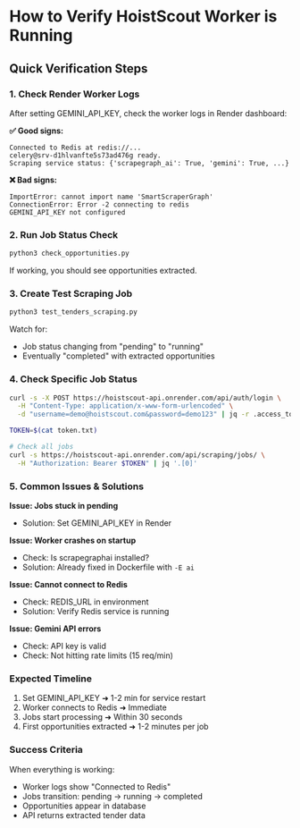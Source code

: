 # How to Verify HoistScout Worker is Running

## Quick Verification Steps

### 1. Check Render Worker Logs
After setting GEMINI_API_KEY, check the worker logs in Render dashboard:

**✅ Good signs:**
```
Connected to Redis at redis://...
celery@srv-d1hlvanfte5s73ad476g ready.
Scraping service status: {'scrapegraph_ai': True, 'gemini': True, ...}
```

**❌ Bad signs:**
```
ImportError: cannot import name 'SmartScraperGraph'
ConnectionError: Error -2 connecting to redis
GEMINI_API_KEY not configured
```

### 2. Run Job Status Check
```bash
python3 check_opportunities.py
```

If working, you should see opportunities extracted.

### 3. Create Test Scraping Job
```bash
python3 test_tenders_scraping.py
```

Watch for:
- Job status changing from "pending" to "running"
- Eventually "completed" with extracted opportunities

### 4. Check Specific Job Status
```bash
curl -s -X POST https://hoistscout-api.onrender.com/api/auth/login \
  -H "Content-Type: application/x-www-form-urlencoded" \
  -d "username=demo@hoistscout.com&password=demo123" | jq -r .access_token > token.txt

TOKEN=$(cat token.txt)

# Check all jobs
curl -s https://hoistscout-api.onrender.com/api/scraping/jobs/ \
  -H "Authorization: Bearer $TOKEN" | jq '.[0]'
```

### 5. Common Issues & Solutions

**Issue: Jobs stuck in pending**
- Solution: Set GEMINI_API_KEY in Render

**Issue: Worker crashes on startup**
- Check: Is scrapegraphai installed?
- Solution: Already fixed in Dockerfile with `-E ai`

**Issue: Cannot connect to Redis**
- Check: REDIS_URL in environment
- Solution: Verify Redis service is running

**Issue: Gemini API errors**
- Check: API key is valid
- Check: Not hitting rate limits (15 req/min)

### Expected Timeline
1. Set GEMINI_API_KEY ➜ 1-2 min for service restart
2. Worker connects to Redis ➜ Immediate
3. Jobs start processing ➜ Within 30 seconds
4. First opportunities extracted ➜ 1-2 minutes per job

### Success Criteria
When everything is working:
- Worker logs show "Connected to Redis"
- Jobs transition: pending → running → completed
- Opportunities appear in database
- API returns extracted tender data